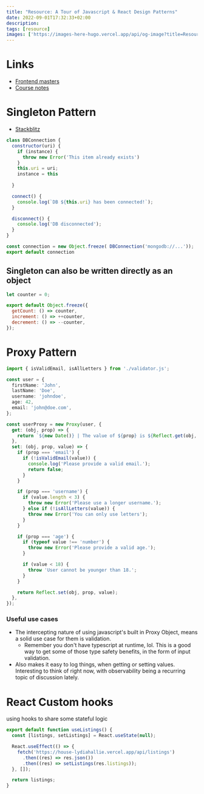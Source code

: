 ```yaml
---
title: "Resource: A Tour of Javascript & React Design Patterns"
date: 2022-09-01T17:32:33+02:00
description: 
tags: [resource]
images: ['https://images-here-hugo.vercel.app/api/og-image?title=Resource%3A%20A%20Tour%20of%20Javascript%20%26%20React%20Design%20Patterns']
---
```


# Links
- [Frontend masters](https://frontendmasters.com/courses/tour-js-patterns/)
- [Course notes](https://javascriptpatterns.vercel.app/patterns)

# Singleton Pattern
- [Stackblitz](https://stackblitz.com/edit/node-uyz4xp?file=index.js)

```js
class DBConnection {
  constructor(uri) {
    if (instance) {
      throw new Error('This item already exists')
    }
    this.uri = uri;
    instance = this
    
  }

  connect() {
    console.log(`DB ${this.uri} has been connected!`);
  }

  disconnect() {
    console.log('DB disconnected');
  }
}

const connection = new Object.freeze( DBConnection('mongodb://...'));
export default connection

```

## Singleton can also be written directly as an object

```js
let counter = 0;

export default Object.freeze({
  getCount: () => counter,
  increment: () => ++counter,
  decrement: () => --counter,
});
```

#  Proxy Pattern

```ts
import { isValidEmail, isAllLetters } from './validator.js';

const user = {
  firstName: 'John',
  lastName: 'Doe',
  username: 'johndoe',
  age: 42,
  email: 'john@doe.com',
};

const userProxy = new Proxy(user, {
  get: (obj, prop) => {
    return `${new Date()} | The value of ${prop} is ${Reflect.get(obj, prop)}`;
  },
  set: (obj, prop, value) => {
    if (prop === 'email') {
      if (!isValidEmail(value)) {
        console.log('Please provide a valid email.');
        return false;
      }
    }

    if (prop === 'username') {
      if (value.length < 3) {
        throw new Error('Please use a longer username.');
      } else if (!isAllLetters(value)) {
        throw new Error('You can only use letters');
      }
    }

    if (prop === 'age') {
      if (typeof value !== 'number') {
        throw new Error('Please provide a valid age.');
      }

      if (value < 18) {
        throw 'User cannot be younger than 18.';
      }
    }

    return Reflect.set(obj, prop, value);
  },
});

```

### Useful use cases
- The intercepting nature of using javascript's built in Proxy Object, means a solid use case for them is validation.
  - Remember you don't have typescript at runtime, lol. This is a good way to get some of those type safety benefits, in the form of input validation.
- Also makes it easy to log things, when getting or setting values. Interesting to think of right now, with observability being a recurring topic of discussion lately.

# React Custom hooks
using hooks to share some stateful logic

```jsx
export default function useListings() {
  const [listings, setListings] = React.useState(null);

  React.useEffect(() => {
    fetch('https://house-lydiahallie.vercel.app/api/listings')
      .then((res) => res.json())
      .then((res) => setListings(res.listings));
  }, []);

  return listings;
}

```